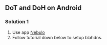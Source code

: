 ## DoT and DoH on Android

### Solution 1
1. Use app [Nebulo](https://play.google.com/store/apps/details?id=com.frostnerd.smokescreen)
2. Follow tutorial down below to setup blahdns.

